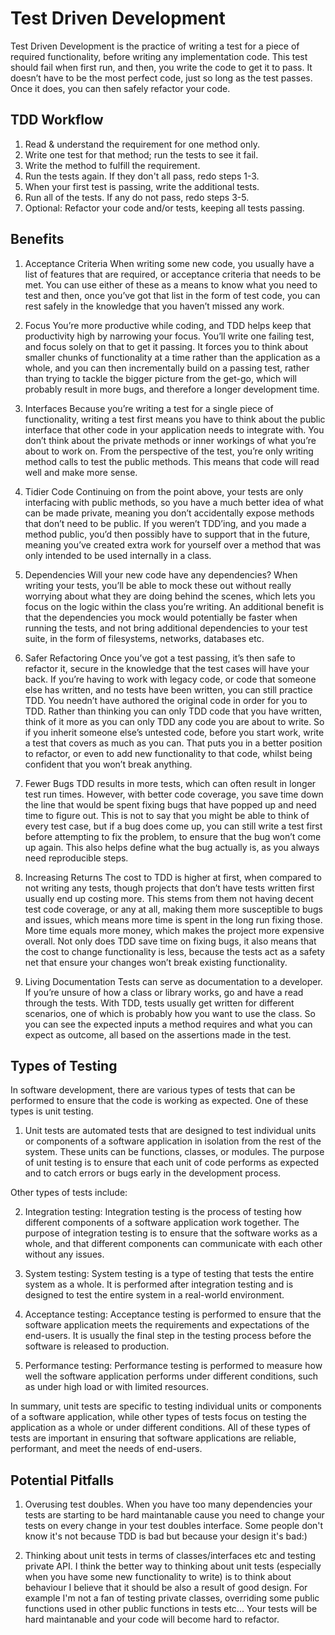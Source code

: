 # Test Driven Development

Test Driven Development is the practice of writing a test for a piece of required functionality, before writing any implementation code. This test should fail when first run, and then, you write the code to get it to pass. It doesn’t have to be the most perfect code, just so long as the test passes. Once it does, you can then safely refactor your code.

## TDD Workflow

1. Read & understand the requirement for one method only.
2. Write one test for that method; run the tests to see it fail.
3. Write the method to fulfill the requirement.
4. Run the tests again. If they don't all pass, redo steps 1-3.
5. When your first test is passing, write the additional tests.
6. Run all of the tests. If any do not pass, redo steps 3-5.
7. Optional: Refactor your code and/or tests, keeping all tests passing.

## Benefits

1. Acceptance Criteria
   When writing some new code, you usually have a list of features that are required, or acceptance criteria that needs to be met. You can use either of these as a means to know what you need to test and then, once you’ve got that list in the form of test code, you can rest safely in the knowledge that you haven’t missed any work.

2. Focus
   You’re more productive while coding, and TDD helps keep that productivity high by narrowing your focus. You’ll write one failing test, and focus solely on that to get it passing. It forces you to think about smaller chunks of functionality at a time rather than the application as a whole, and you can then incrementally build on a passing test, rather than trying to tackle the bigger picture from the get-go, which will probably result in more bugs, and therefore a longer development time.

3. Interfaces
   Because you’re writing a test for a single piece of functionality, writing a test first means you have to think about the public interface that other code in your application needs to integrate with. You don’t think about the private methods or inner workings of what you’re about to work on. From the perspective of the test, you’re only writing method calls to test the public methods. This means that code will read well and make more sense.

4. Tidier Code
   Continuing on from the point above, your tests are only interfacing with public methods, so you have a much better idea of what can be made private, meaning you don’t accidentally expose methods that don’t need to be public. If you weren’t TDD’ing, and you made a method public, you’d then possibly have to support that in the future, meaning you’ve created extra work for yourself over a method that was only intended to be used internally in a class.

5. Dependencies
   Will your new code have any dependencies? When writing your tests, you’ll be able to mock these out without really worrying about what they are doing behind the scenes, which lets you focus on the logic within the class you’re writing. An additional benefit is that the dependencies you mock would potentially be faster when running the tests, and not bring additional dependencies to your test suite, in the form of filesystems, networks, databases etc.

6. Safer Refactoring
   Once you’ve got a test passing, it’s then safe to refactor it, secure in the knowledge that the test cases will have your back. If you’re having to work with legacy code, or code that someone else has written, and no tests have been written, you can still practice TDD. You needn’t have authored the original code in order for you to TDD. Rather than thinking you can only TDD code that you have written, think of it more as you can only TDD any code you are about to write. So if you inherit someone else’s untested code, before you start work, write a test that covers as much as you can. That puts you in a better position to refactor, or even to add new functionality to that code, whilst being confident that you won’t break anything.

7. Fewer Bugs
   TDD results in more tests, which can often result in longer test run times. However, with better code coverage, you save time down the line that would be spent fixing bugs that have popped up and need time to figure out. This is not to say that you might be able to think of every test case, but if a bug does come up, you can still write a test first before attempting to fix the problem, to ensure that the bug won’t come up again. This also helps define what the bug actually is, as you always need reproducible steps.

8. Increasing Returns
   The cost to TDD is higher at first, when compared to not writing any tests, though projects that don’t have tests written first usually end up costing more. This stems from them not having decent test code coverage, or any at all, making them more susceptible to bugs and issues, which means more time is spent in the long run fixing those. More time equals more money, which makes the project more expensive overall. Not only does TDD save time on fixing bugs, it also means that the cost to change functionality is less, because the tests act as a safety net that ensure your changes won’t break existing functionality.

9. Living Documentation
   Tests can serve as documentation to a developer. If you’re unsure of how a class or library works, go and have a read through the tests. With TDD, tests usually get written for different scenarios, one of which is probably how you want to use the class. So you can see the expected inputs a method requires and what you can expect as outcome, all based on the assertions made in the test.

## Types of Testing

In software development, there are various types of tests that can be performed to ensure that the code is working as expected. One of these types is unit testing.

1. Unit tests are automated tests that are designed to test individual units or components of a software application in isolation from the rest of the system. These units can be functions, classes, or modules. The purpose of unit testing is to ensure that each unit of code performs as expected and to catch errors or bugs early in the development process.

Other types of tests include:

2. Integration testing: Integration testing is the process of testing how different components of a software application work together. The purpose of integration testing is to ensure that the software works as a whole, and that different components can communicate with each other without any issues.

3. System testing: System testing is a type of testing that tests the entire system as a whole. It is performed after integration testing and is designed to test the entire system in a real-world environment.

4. Acceptance testing: Acceptance testing is performed to ensure that the software application meets the requirements and expectations of the end-users. It is usually the final step in the testing process before the software is released to production.

5. Performance testing: Performance testing is performed to measure how well the software application performs under different conditions, such as under high load or with limited resources.

In summary, unit tests are specific to testing individual units or components of a software application, while other types of tests focus on testing the application as a whole or under different conditions. All of these types of tests are important in ensuring that software applications are reliable, performant, and meet the needs of end-users.

## Potential Pitfalls

1. Overusing test doubles.
   When you have too many dependencies your tests are starting to be hard maintanable cause you need to change your tests on every change in your test doubles interface. Some people don't know it's not because TDD is bad but because your design it's bad:)

2. Thinking about unit tests in terms of classes/interfaces etc and testing private API.
   I think the better way to thinking about unit tests (especially when you have some new functionality to write) is to think about behaviour I believe that it should be also a result of good design. For example I'm not a fan of testing private classes, overriding some public functions used in other public functions in tests etc... Your tests will be hard maintanable and your code will become hard to refactor.
